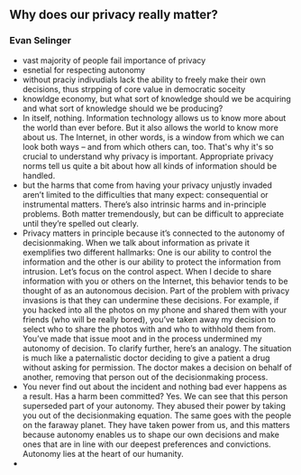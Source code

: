 ## Why does our privacy really matter?
### Evan Selinger
- vast majority of people fail importance of privacy
- esnetial for respecting autonomy
- without praciy indivudials lack the ability to freely make their own decisions, thus strpping of core value in democratic soceity
- knowldge economy, but what sort of knowledge should we be acquiring and what sort of knowledge should we be producing?
-  In itself, nothing. Information technology allows us to know more about the world than ever before. But it also allows the world to know more about us. The Internet, in other words, is a window from which we can look both ways – and from which others can, too. That's why it's so crucial to understand why privacy is important. Appropriate privacy norms tell us quite a bit about how all kinds of information should be handled.
- but the harms that come from having your privacy unjustly invaded aren’t limited to the difficulties that many expect: consequential or instrumental matters. There’s also intrinsic harms and in-principle problems. Both matter tremendously, but can be difficult to appreciate until they’re spelled out clearly.
- Privacy matters in principle because it’s connected to the autonomy of decisionmaking. When we talk about information as private it exemplifies two different hallmarks: One is our ability to control the information and the other is our ability to protect the information from intrusion. Let’s focus on the control aspect. When I decide to share information with you or others on the Internet, this behavior tends to be thought of as an autonomous decision.  Part of the problem with privacy invasions is that they can undermine these decisions. For example, if you hacked into all the photos on my phone and shared them with your friends (who will be really bored), you’ve taken away my decision to select who to share the photos with and who to withhold them from. You’ve made that issue moot and in the process undermined my autonomy of decision. To clarify further, here’s an analogy. The situation is much like a paternalistic doctor deciding to give a patient a drug without asking for permission. The doctor makes a decision on behalf of another, removing that person out of the decisionmaking process. 
- You never find out about the incident and nothing bad ever happens as a result. Has a harm been committed? Yes. We can see that this person superseded part of your autonomy. They abused their power by taking you out of the decisionmaking equation. The same goes with the people on the faraway planet. They have taken power from us, and this matters because autonomy enables us to shape our own decisions and make ones that are in line with our deepest preferences and convictions. Autonomy lies at the heart of our humanity.  
- 